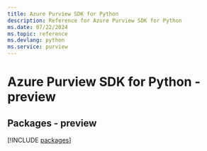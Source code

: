 ```yaml
---
title: Azure Purview SDK for Python
description: Reference for Azure Purview SDK for Python
ms.date: 07/22/2024
ms.topic: reference
ms.devlang: python
ms.service: purview
---
```

# Azure Purview SDK for Python - preview
## Packages - preview
[!INCLUDE [packages](purview-index.md)]